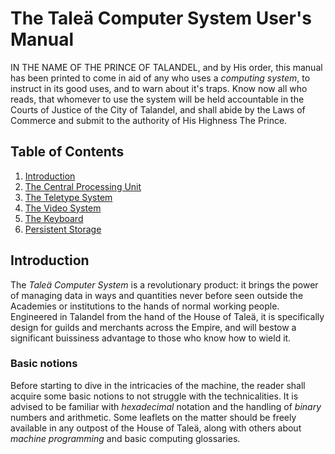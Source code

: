 # The Taleä Computer System User's Manual

IN THE NAME OF THE PRINCE OF TALANDEL, and by His order, this manual has been printed to come in aid of any who uses a *computing system*, to instruct in its good uses, and to warn about it's traps. Know now all who reads, that whomever to use the system will be held accountable in the Courts of Justice of the City of Talandel, and shall abide by the Laws of Commerce and submit to the authority of His Highness The Prince.

## Table of Contents

1. [Introduction](#introduction)
2. [The Central Processing Unit](cpu.md)
3. [The Teletype System](tty.md)
4. [The Video System](video.md)
5. [The Keyboard](keyboard.md)
6. [Persistent Storage](storage.md)

## Introduction

The *Taleä Computer System* is a revolutionary product: it brings the power of managing data in ways and quantities never before seen outside the Academies or institutions to the hands of normal working people. Engineered in Talandel from the hand of the House of Taleä, it is specifically design for guilds and merchants across the Empire, and will bestow a significant buissiness advantage to those who know how to wield it.

### Basic notions

Before starting to dive in the intricacies of the machine, the reader shall acquire some basic notions to not struggle with the technicalities. It is advised to be familiar with *hexadecimal* notation and the handling of *binary* numbers and arithmetic. Some leaflets on the matter should be freely available in any outpost of the House of Taleä, along with others about *machine programming* and basic computing glossaries.
